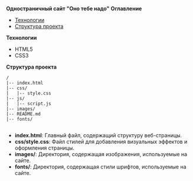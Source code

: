 **Одностраничный сайт "Оно тебе надо"**
**Оглавление**

- [Технологии](#технологии)
- [Структура проекта](#структура-проекта)

**Технологии**

- HTML5
- CSS3

**Структура проекта**

```
/
|-- index.html
|-- css/
|   |-- style.css
|-- js/
|   |-- script.js
|-- images/
|-- README.md
|-- fonts/
  
```

- **index.html**: Главный файл, содержащий структуру веб-страницы.
- **css/style.css**: Файл стилей для добавления визуальных эффектов и оформления страницы.
- **images/**: Директория, содержащая изображения, используемые на сайте.
- **fonts/**: Директория, содержащая стили шрифтов, используемые на сайте. 

